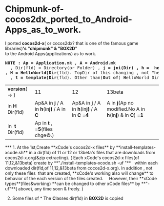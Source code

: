 Chipmunk-of-cocos2dx_ported_to_Android-Apps_as_to_work.
=============================
I ported **cocos2d-x**( or cocos2dx? that is one of the famous game libraries)**'s "chipmunk" & "BOX2D"**  
to the Android Apps(applications) as  to work.  
<pre><b>NOTE : Ap = Application.mk , A = Android.mk</b>
&nbsp; , Dir(fld) = Directory(or Folder) , <b>j = jni(Dir) , h =  helloworld(Dir) , C = Classes(Dir)
, H = HelloWorld(Dir</b>(fld). TopDir of this changing , not "helloworld(Dir)" abobe. <b>)</b>
&nbsp; , <b>t = template(Dir</b>(fld). Other than(<b>Out of</b>) <b>H</b>elloWorld Dir(fld). <b>)</b>
</pre>
<table><tr>
<td><b>version</b>( → )</td>
<td>11</td><td>12</td>
<td>13beta</td></tr>
<tr>
<td>in <b>H</b> Dir(fld)</td>
<td>Ap&A in <b>j</b> / A in <b>h</b>(in<b>j)</b> / A in <b>C</b></td>
<td>Ap&A in <b>j</b> / A in <b>h</b>(in<b>j)</b> / A in <b>C</b> =<b>4</b></td>
<td>A in <b>j</b>(Ap no modified.No A in <b>h</b>(in<b>j</b>) & in <b>C</b>)</b> =<b>1</b></td></tr>
<tr>
<td>in <b>&nbsp;t</b> Dir(fld)</td>
<td>Ap in <b>t</b> , =<b>5</b>(files chge&copy.)</td>
<td></td>
<td></td>
</tr></table>
***
1. At the 1st,Create **xCode's cocos2d-x files** by **install-templates-xcode.sh** in a dir(fld) of 11 or 12 or 13beta's files  
that are downloads from cocos2d-x.org(&zip extracting).  
( Each xCode's cocos2d-x files(of 11,12,&13beta) create by **"./install-templates-xcode.sh -uf "**  
&nbsp; within each downloaded dir(fld,of 11,12,&13beta from cocos2d-x.org). In addition , not only these files  
&nbsp;that are created, **xCode's working also will change** to behavior of the each version of the files created.  
&nbsp; &nbsp; However, their **xCode types**(files&working) **can be changed to other xCode files** by **"-uf"**( above),  any time soon & freely. )
  
2. Some files of * The **C**lasses dir(fld) in **BOX2D** is copied 